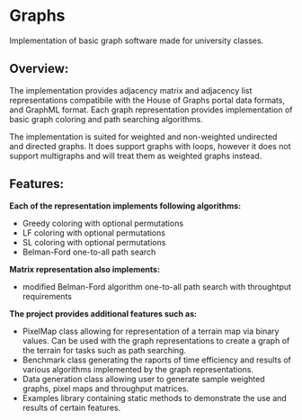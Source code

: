 # Graphs
Implementation of basic graph software made for university classes.

Overview:
-------------------------------------------------------------
The implementation provides adjacency matrix and adjacency list representations compatibile with the House of Graphs portal data formats, and GraphML format.
Each graph representation provides implementation of basic graph coloring and path searching algorithms. 

The implementation is suited for weighted and non-weighted undirected and directed graphs. It does support graphs with loops, however it does not support multigraphs and will treat them as weighted graphs instead.

Features:
-------------------------------------------------------------
**Each of the representation implements following algorithms:**
- Greedy coloring with optional permutations
- LF coloring with optional permutations
- SL coloring with optional permutations
- Belman-Ford one-to-all path search

**Matrix representation also implements:**
- modified Belman-Ford algorithm one-to-all path search with throughtput requirements

**The project provides additional features such as:**
- PixelMap class allowing for representation of a terrain map via binary values. Can be used with the graph representations to create a graph of the terrain for tasks such as path searching.
- Benchmark class generating the raports of time efficiency and results of various algorithms implemented by the graph representations.
- Data generation class allowing user to generate sample weighted graphs, pixel maps and throughput matrices.
- Examples library containing static methods to demonstrate the use and results of certain features.
